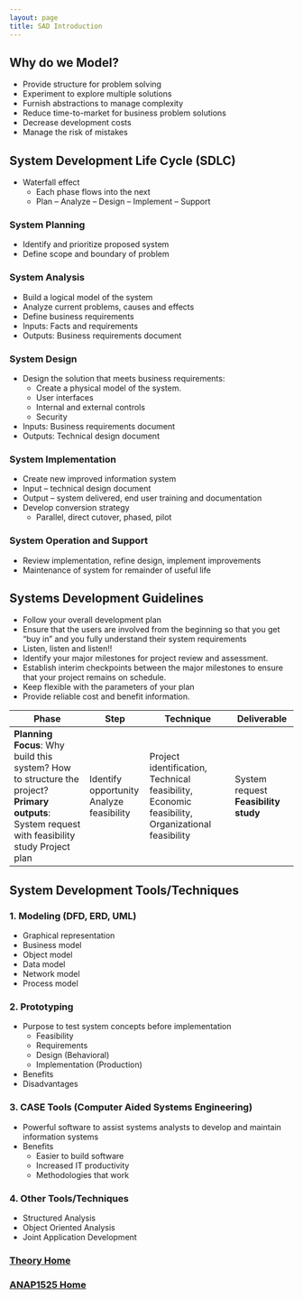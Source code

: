 ```yaml
---
layout: page
title: SAD Introduction
---
```


## Why do we Model?
* Provide structure for problem solving
* Experiment to explore multiple solutions
* Furnish abstractions to manage complexity
* Reduce time-to-market for business problem solutions
* Decrease development costs
* Manage the risk of mistakes

## System Development Life Cycle (SDLC)
* Waterfall effect
  * Each phase flows into the next
  * Plan – Analyze – Design – Implement – Support

### System Planning
* Identify and prioritize proposed system
* Define scope and boundary of problem

### System Analysis
* Build a logical model of the system
* Analyze current problems, causes and effects
* Define business requirements
* Inputs: Facts and requirements
* Outputs: Business requirements document

### System Design
* Design the solution that meets business requirements:
  * Create a physical model of the system.
  * User interfaces
  * Internal and external controls
  * Security
* Inputs: Business requirements document
* Outputs: Technical design document

### System Implementation
* Create new improved information system
* Input – technical design document
* Output – system delivered, end user training and documentation
* Develop conversion strategy
  * Parallel, direct cutover, phased, pilot

### System Operation and Support
* Review implementation, refine design, implement improvements
* Maintenance of system for remainder of useful life

## Systems Development Guidelines
 * Follow your overall development plan
* Ensure that the users are involved from the beginning so that you get “buy in” and you fully understand their system requirements
* Listen, listen and listen!!
* Identify your major milestones for project review and assessment.
* Establish interim checkpoints between the major milestones to ensure that your project remains on schedule.
* Keep flexible with the parameters of your plan
* Provide reliable cost and benefit information.


**Phase** | **Step** | **Technique** | **Deliverable**
----------|----------|---------------|----------------
**Planning**    **Focus**:  Why build this system?  How to structure the project?  **Primary outputs**:  System request with feasibility study  Project plan | Identify opportunity<br>Analyze feasibility | Project identification, Technical feasibility, Economic feasibility, Organizational feasibility | System request  **Feasibility study**

## System Development Tools/Techniques
### 1. Modeling (DFD, ERD, UML)
* Graphical representation
* Business model
* Object model
* Data model
* Network model
* Process model

### 2. Prototyping
* Purpose to test system concepts before implementation
  * Feasibility
  * Requirements
  * Design (Behavioral)
  * Implementation (Production)
* Benefits
* Disadvantages

### 3. CASE Tools (Computer Aided Systems Engineering)
* Powerful software to assist systems analysts to develop and maintain information systems
* Benefits
  * Easier to build software
  * Increased IT productivity
  * Methodologies that work

### 4. Other Tools/Techniques
* Structured Analysis
* Object Oriented Analysis
* Joint Application Development

### [Theory Home](theory.md)
### [ANAP1525 Home](../)